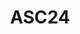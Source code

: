 ---
title: "ASC24"
description: "ASC24 in Shanghai, China"
pubDate: "2024"
heroImage: "/ASC-24-banner.jpg"
blogPost: "asc24"
---